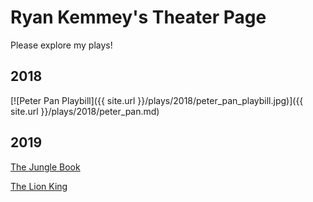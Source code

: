 # Ryan Kemmey's Theater Page

Please explore my plays!

## 2018

[![Peter Pan Playbill]({{ site.url }}/plays/2018/peter_pan_playbill.jpg)]({{ site.url }}/plays/2018/peter_pan.md)

## 2019

[The Jungle Book](plays/2019/the_jungle_book.md)

[The Lion King](plays/2019/the_lion_king.md)
